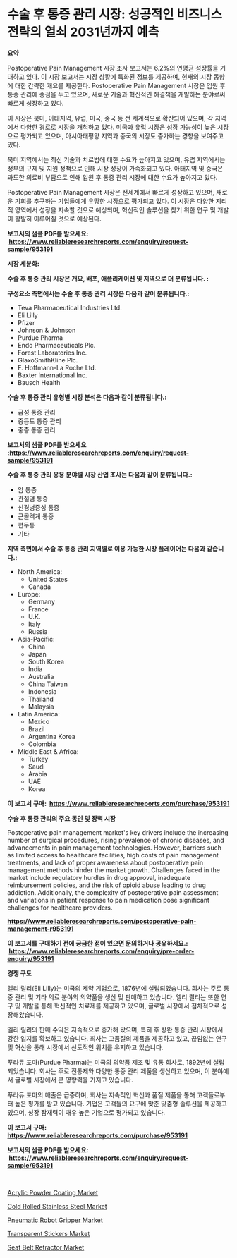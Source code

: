 <p><h1>수술 후 통증 관리 시장: 성공적인 비즈니스 전략의 열쇠 2031년까지 예측</h1></p><p><strong>요약</strong></p>
<p><p>Postoperative Pain Management 시장 조사 보고서는 6.2%의 연평균 성장률을 기대하고 있다. 이 시장 보고서는 시장 상황에 특화된 정보를 제공하며, 현재의 시장 동향에 대한 간략한 개요를 제공한다. Postoperative Pain Management 시장은 입원 후 통증 관리에 중점을 두고 있으며, 새로운 기술과 혁신적인 해결책을 개발하는 분야로써 빠르게 성장하고 있다.</p><p>이 시장은 북미, 아태지역, 유럽, 미국, 중국 등 전 세계적으로 확산되어 있으며, 각 지역에서 다양한 경로로 시장을 개척하고 있다. 미국과 유럽 시장은 성장 가능성이 높은 시장으로 평가되고 있으며, 아시아태평양 지역과 중국의 시장도 증가하는 경향을 보여주고 있다.</p><p>북미 지역에서는 최신 기술과 치료법에 대한 수요가 높아지고 있으며, 유럽 지역에서는 정부의 규제 및 지원 정책으로 인해 시장 성장이 가속화되고 있다. 아태지역 및 중국은 과도한 의료비 부담으로 인해 입원 후 통증 관리 시장에 대한 수요가 높아지고 있다.</p><p>Postoperative Pain Management 시장은 전세계에서 빠르게 성장하고 있으며, 새로운 기회를 추구하는 기업들에게 유망한 시장으로 평가되고 있다. 이 시장은 다양한 지리적 영역에서 성장을 지속할 것으로 예상되며, 혁신적인 솔루션을 찾기 위한 연구 및 개발이 활발히 이루어질 것으로 예상된다.</p></p>
<p><strong>보고서의 샘플 PDF를 받으세요: &nbsp;<a href="https://www.reliableresearchreports.com/enquiry/request-sample/953191">https://www.reliableresearchreports.com/enquiry/request-sample/953191</a></strong></p>
<p><strong>시장 세분화:</strong></p>
<p><strong> 수술 후 통증 관리 시장은 개요, 배포, 애플리케이션 및 지역으로 더 분류됩니다. :</strong></p>
<p><strong>구성요소 측면에서는 수술 후 통증 관리 시장은 다음과 같이 분류됩니다.:</strong></p>
<p><ul><li>Teva Pharmaceutical Industries Ltd.</li><li>Eli Lilly</li><li>Pfizer</li><li>Johnson & Johnson</li><li>Purdue Pharma</li><li>Endo Pharmaceuticals Plc.</li><li>Forest Laboratories Inc.</li><li>GlaxoSmithKline Plc.</li><li>F. Hoffmann-La Roche Ltd.</li><li>Baxter International Inc.</li><li>Bausch Health</li></ul></p>
<p><strong> 수술 후 통증 관리 유형별 시장 분석은 다음과 같이 분류됩니다.:</strong></p>
<p><ul><li>급성 통증 관리</li><li>중등도 통증 관리</li><li>중증 통증 관리</li></ul></p>
<p><strong>보고서의 샘플 PDF를 받으세요 :<a href="https://www.reliableresearchreports.com/enquiry/request-sample/953191">https://www.reliableresearchreports.com/enquiry/request-sample/953191</a></strong></p>
<p><strong> 수술 후 통증 관리 응용 분야별 시장 산업 조사는 다음과 같이 분류됩니다.:</strong></p>
<p><ul><li>암 통증</li><li>관절염 통증</li><li>신경병증성 통증</li><li>근골격계 통증</li><li>편두통</li><li>기타</li></ul></p>
<p><strong>지역 측면에서 수술 후 통증 관리 지역별로 이용 가능한 시장 플레이어는 다음과 같습니다.:</strong></p>
<p><ul>
    <li>
        North America:
        <ul>
            <li>United States</li>
            <li>Canada</li>
        </ul>
    </li>
    <li>
        Europe:
        <ul>
            <li>Germany</li>
            <li>France</li>
            <li>U.K.</li>
            <li>Italy</li>
            <li>Russia</li>
        </ul>
    </li>
    <li>
        Asia-Pacific:
        <ul>
            <li>China</li>
            <li>Japan</li>
            <li>South Korea</li>
            <li>India</li>
            <li>Australia</li>
            <li>China Taiwan</li>
            <li>Indonesia</li>
            <li>Thailand</li>
            <li>Malaysia</li>
        </ul>
    </li>
    <li>
        Latin America:
        <ul>
            <li>Mexico</li>
            <li>Brazil</li>
            <li>Argentina Korea</li>
            <li>Colombia</li>
        </ul>
    </li>
    <li>
        Middle East & Africa:
        <ul>
            <li>Turkey</li>
            <li>Saudi</li>
            <li>Arabia</li>
            <li>UAE</li>
            <li>Korea</li>
        </ul>
    </li>
    </ul></p>
<p><strong>이 보고서 구매: &nbsp;<a href="https://www.reliableresearchreports.com/purchase/953191">https://www.reliableresearchreports.com/purchase/953191</a></strong></p>
<p><strong>수술 후 통증 관리의 주요 동인 및 장벽 시장</strong></p>
<p><p>Postoperative pain management market's key drivers include the increasing number of surgical procedures, rising prevalence of chronic diseases, and advancements in pain management technologies. However, barriers such as limited access to healthcare facilities, high costs of pain management treatments, and lack of proper awareness about postoperative pain management methods hinder the market growth. Challenges faced in the market include regulatory hurdles in drug approval, inadequate reimbursement policies, and the risk of opioid abuse leading to drug addiction. Additionally, the complexity of postoperative pain assessment and variations in patient response to pain medication pose significant challenges for healthcare providers.</p></p>
<p><strong><a href="https://www.reliableresearchreports.com/postoperative-pain-management-r953191">https://www.reliableresearchreports.com/postoperative-pain-management-r953191</a></strong></p>
<p><strong>이 보고서를 구매하기 전에 궁금한 점이 있으면 문의하거나 공유하세요.: &nbsp;<a href="https://www.reliableresearchreports.com/enquiry/pre-order-enquiry/953191">https://www.reliableresearchreports.com/enquiry/pre-order-enquiry/953191</a></strong></p>
<p><strong>경쟁 구도</strong></p>
<p><p>엘리 릴리(Eli Lilly)는 미국의 제약 기업으로, 1876년에 설립되었습니다. 회사는 주로 통증 관리 및 기타 의료 분야의 의약품을 생산 및 판매하고 있습니다. 엘리 릴리는 또한 연구 및 개발을 통해 혁신적인 치료제를 제공하고 있으며, 글로벌 시장에서 점차적으로 성장해왔습니다.</p><p>엘리 릴리의 판매 수익은 지속적으로 증가해 왔으며, 특히 후 상완 통증 관리 시장에서 강한 입지를 확보하고 있습니다. 회사는 고품질의 제품을 제공하고 있고, 끊임없는 연구 및 혁신을 통해 시장에서 선도적인 위치를 유지하고 있습니다.</p><p>푸라듀 포마(Purdue Pharma)는 미국의 의약품 제조 및 유통 회사로, 1892년에 설립되었습니다. 회사는 주로 진통제와 다양한 통증 관리 제품을 생산하고 있으며, 이 분야에서 글로벌 시장에서 큰 영향력을 가지고 있습니다.</p><p>푸라듀 포마의 매출은 급증하며, 회사는 지속적인 혁신과 품질 제품을 통해 고객들로부터 높은 평가를 받고 있습니다. 기업은 고객들의 요구에 맞춘 맞춤형 솔루션을 제공하고 있으며, 성장 잠재력이 매우 높은 기업으로 평가되고 있습니다.</p></p>
<p><strong>이 보고서 구매: &nbsp; <a href="https://www.reliableresearchreports.com/purchase/953191">https://www.reliableresearchreports.com/purchase/953191</a></strong></p>
<p><strong>보고서의 샘플 PDF를 받으세요: &nbsp;<a href="https://www.reliableresearchreports.com/enquiry/request-sample/953191">https://www.reliableresearchreports.com/enquiry/request-sample/953191</a></strong><strong></strong></p>
<p>&nbsp;</p>
<p><p><a href="https://issuu.com/reportprime-2/docs/acrylic-powder-coating-market-size-2030.pptx">Acrylic Powder Coating Market</a></p><p><a href="https://adventurous-uranium-ef9.notion.site/Cold-Rolled-Stainless-Steel-Market-Size-Growth-and-Forecast-from-2024-2031-d593e955ccbf44a08d3fcc647ec25247">Cold Rolled Stainless Steel Market</a></p><p><a href="https://view.publitas.com/reportprime-1/pneumatic-robot-gripper-market-size-growth-outlook-from-2024-to-2031-projecting-at-markets-trends-analysis-by-application-regional-outlook-and-revenue/">Pneumatic Robot Gripper Market</a></p><p><a href="https://issuu.com/reportprime-2/docs/transparent-stickers-market-size-2030.pptx">Transparent Stickers Market</a></p><p><a href="https://github.com/khayangel/Market-Research-Report-List-2/blob/main/seat-belt-retractor-market.md">Seat Belt Retractor Market</a></p></p>